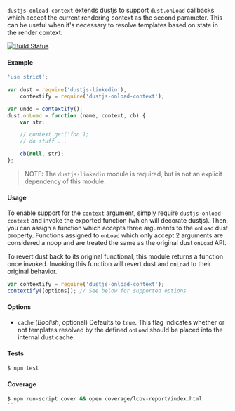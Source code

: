 `dustjs-onload-context` extends dustjs to support `dust.onLoad` callbacks which accept the current rendering context as the second
parameter. This can be useful when it's necessary to resolve templates based on state in the render context.


[![Build Status](https://travis-ci.org/totherik/dustjs-onload-context.png)](https://travis-ci.org/totherik/dustjs-onload-context)

#### Example
```javascript
'use strict';

var dust = require('dustjs-linkedin'),
    contextify = require('dustjs-onload-context');

var undo = contextify();
dust.onLoad = function (name, context, cb) {
    var str;

    // context.get('foo');
    // do stuff ...

    cb(null, str);
};
```

> NOTE: The `dustjs-linkedin` module is required, but is not an explicit dependency of this module.



#### Usage
To enable support for the `context` argument, simply require `dustjs-onload-context` and invoke the exported function
(which will decorate dustjs). Then, you can assign a function which accepts three arguments to the `onLoad` dust property.
Functions assigned to `onLoad` which only accept 2 arguments are considered a noop and are treated the same as the
original dust `onLoad` API.

To revert dust back to its original functional, this module returns a function once invoked. Invoking this function will
revert dust and `onLoad` to their original behavior.

```javascript
var contextify = require('dustjs-onload-context');
contextify([options]); // See below for supported options
```

#### Options
- `cache` (*Boolish*, optional) Defaults to `true`. This flag indicates whether or not templates resolved by the defined `onLoad`
should be placed into the internal dust cache.



#### Tests
```bash
$ npm test
```


#### Coverage
````bash
$ npm run-script cover && open coverage/lcov-report/index.html
```

